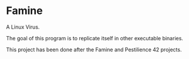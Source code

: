 # Famine

A Linux Virus.

The goal of this program is to replicate itself in other executable binaries.

This project has been done after the Famine and Pestilience 42 projects.
